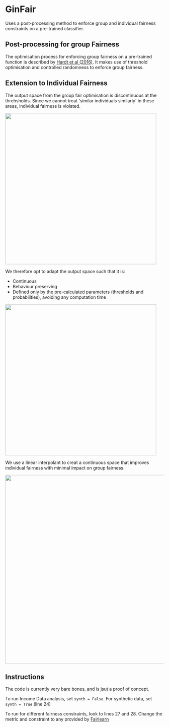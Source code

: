 # GinFair
Uses a post-processing method to enforce group and individual fairness constraints on a pre-trained classifier.

## Post-processing for group Fairness
The optimisation process for enforcing group fairness on a pre-trained function is described by [Hardt et al (2016)](https://arxiv.org/pdf/1610.02413.pdf). It makes use of threshold optimisation and controlled randomness to enforce group fairness.

## Extension to Individual Fairness
The output space from the group fair optimisation is discontinuous at the threhsholds. Since we cannot treat 'similar individuals similarly' in these areas, individual fairness is violated.

<img src="https://user-images.githubusercontent.com/49641102/196636810-a49df217-4528-4ee7-8280-8c82ca608bb1.png" width="480">

We therefore opt to adapt the output space such that it is:
* Continuous
* Behaviour preserving
* Defined only by the pre-calculated parameters (thresholds and probabilities), avoiding any computation time

<img src="https://user-images.githubusercontent.com/49641102/196638036-50da6a67-3b2f-47a6-8250-348f190fb243.png" width="480">

We use a linear interpolant to creat a continuous space that improves individual fairness with minimal impact on group fairness. 

<img src="https://user-images.githubusercontent.com/49641102/196638369-c22e71bc-4557-480e-a59b-7c57c3d1634a.png" width="600">

## Instructions
The code is currently very bare bones, and is jsut a proof of concept.

To run Income Data analysis, set `synth = False`. For synthetic data, set `synth = True` (line 24)

To run for different fairness constraints, look to lines 27 and 28. Change the metric and constraint to any provided by [Fairlearn](https://fairlearn.org/main/api_reference/fairlearn.metrics.html)
